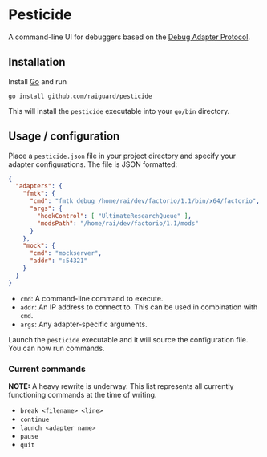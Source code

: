 # Pesticide

A command-line UI for debuggers based on the [Debug Adapter Protocol](https://microsoft.github.io/debug-adapter-protocol/).

## Installation

Install [Go](https://golang.org) and run

```
go install github.com/raiguard/pesticide
```

This will install the `pesticide` executable into your `go/bin` directory.

## Usage / configuration

Place a `pesticide.json` file in your project directory and specify your adapter configurations. The file is JSON formatted:

```json
{
  "adapters": {
    "fmtk": {
      "cmd": "fmtk debug /home/rai/dev/factorio/1.1/bin/x64/factorio",
      "args": {
        "hookControl": [ "UltimateResearchQueue" ],
        "modsPath": "/home/rai/dev/factorio/1.1/mods"
      }
    },
    "mock": {
      "cmd": "mockserver",
      "addr": ":54321"
    }
  }
}
```

- `cmd`: A command-line command to execute.
- `addr`: An IP address to connect to. This can be used in combination with `cmd`.
- `args`: Any adapter-specific arguments.

Launch the `pesticide` executable and it will source the configuration file. You can now run commands.

### Current commands

**NOTE:** A heavy rewrite is underway. This list represents all currently functioning commands at the time of writing.

- `break <filename> <line>`
- `continue`
- `launch <adapter name>`
- `pause`
- `quit`
